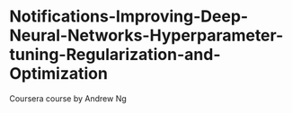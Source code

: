 # Notifications-Improving-Deep-Neural-Networks-Hyperparameter-tuning-Regularization-and-Optimization
Coursera course by Andrew Ng
